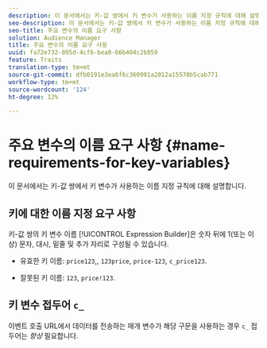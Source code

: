 ```yaml
---
description: 이 문서에서는 키-값 쌍에서 키 변수가 사용하는 이름 지정 규칙에 대해 설명합니다.
seo-description: 이 문서에서는 키-값 쌍에서 키 변수가 사용하는 이름 지정 규칙에 대해 설명합니다.
seo-title: 주요 변수의 이름 요구 사항
solution: Audience Manager
title: 주요 변수의 이름 요구 사항
uuid: fa72e732-895d-4cf6-bea0-66b404c2b059
feature: Traits
translation-type: tm+mt
source-git-commit: dfb0191e3ea6f6c360991a2012a15570b5cab771
workflow-type: tm+mt
source-wordcount: '124'
ht-degree: 12%

---
```



# 주요 변수의 이름 요구 사항 {#name-requirements-for-key-variables}

이 문서에서는 키-값 쌍에서 키 변수가 사용하는 이름 지정 규칙에 대해 설명합니다.

## 키에 대한 이름 지정 요구 사항

<!-- c_tb_key_name_requirements.xml -->

키-값 쌍의 키 변수 이름 [!UICONTROL Expression Builder]은 숫자 뒤에 1(또는 이상) 문자, 대시, 밑줄 및 추가 자리로 구성될 수 있습니다.

* 유효한 키 이름: `price123`,, `123price`, `price-123`, `c_price123`.

* 잘못된 키 이름: `123`, `price!123`.

## 키 변수 접두어 `c_`

이벤트 호출 URL에서 데이터를 전송하는 매개 변수가 해당 구문을 사용하는 경우 `c_` 접두어는 *항상* 필요합니다.